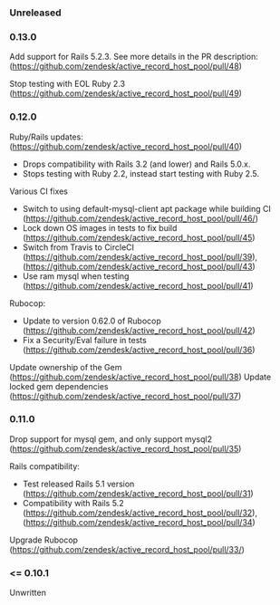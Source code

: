 ### Unreleased

### 0.13.0

Add support for Rails 5.2.3. See more details in the PR description: (https://github.com/zendesk/active_record_host_pool/pull/48)

Stop testing with EOL Ruby 2.3 (https://github.com/zendesk/active_record_host_pool/pull/49)

### 0.12.0

Ruby/Rails updates: (https://github.com/zendesk/active_record_host_pool/pull/40)
 - Drops compatibility with Rails 3.2 (and lower) and Rails 5.0.x.
 - Stops testing with Ruby 2.2, instead start testing with Ruby 2.5.

Various CI fixes
 - Switch to using default-mysql-client apt package while building CI (https://github.com/zendesk/active_record_host_pool/pull/46/)
 - Lock down OS images in tests to fix build (https://github.com/zendesk/active_record_host_pool/pull/45)
 - Switch from Travis to CircleCI (https://github.com/zendesk/active_record_host_pool/pull/39), (https://github.com/zendesk/active_record_host_pool/pull/43)
 - Use ram mysql when testing (https://github.com/zendesk/active_record_host_pool/pull/41)

Rubocop:
 - Update to version 0.62.0 of Rubocop (https://github.com/zendesk/active_record_host_pool/pull/42) 
 - Fix a Security/Eval failure in tests (https://github.com/zendesk/active_record_host_pool/pull/36)

Update ownership of the Gem (https://github.com/zendesk/active_record_host_pool/pull/38)
Update locked gem dependencies (https://github.com/zendesk/active_record_host_pool/pull/37)

### 0.11.0

Drop support for mysql gem, and only support mysql2 (https://github.com/zendesk/active_record_host_pool/pull/35)

Rails compatibility:
 - Test released Rails 5.1 version (https://github.com/zendesk/active_record_host_pool/pull/31)
 - Compatibility with Rails 5.2 (https://github.com/zendesk/active_record_host_pool/pull/32), (https://github.com/zendesk/active_record_host_pool/pull/34)

Upgrade Rubocop (https://github.com/zendesk/active_record_host_pool/pull/33/)

### <= 0.10.1

Unwritten
